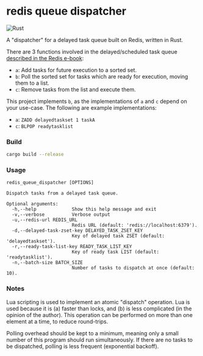 # redis queue dispatcher

![Rust](https://github.com/cartermckinnon/redis_queue_dispatcher/workflows/Rust/badge.svg)

A "dispatcher" for a delayed task queue built on Redis, written in Rust.

There are 3 functions involved in the delayed/scheduled task queue [described in the Redis e-book](https://redislabs.com/ebook/part-2-core-concepts/chapter-6-application-components-in-redis/6-4-task-queues/6-4-2-delayed-tasks/):
- `a`: Add tasks for future execution to a sorted set.
- `b`: Poll the sorted set for tasks which are ready for execution, moving them to a list.
- `c`: Remove tasks from the list and execute them.

This project implements `b`, as the implementations of `a` and `c` depend on your use-case. The following are example implementations:
- `a`: `ZADD delayedtaskset 1 taskA`
- `c`: `BLPOP readytasklist`

### Build

```sh
cargo build --release
```

### Usage

```
redis_queue_dispatcher [OPTIONS]

Dispatch tasks from a delayed task queue.

Optional arguments:
  -h,--help             Show this help message and exit
  -v,--verbose          Verbose output
  -u,--redis-url REDIS_URL
                        Redis URL (default: 'redis://localhost:6379').
  -d,--delayed-task-zset-key DELAYED_TASK_ZSET_KEY
                        Key of delayed task ZSET (default: 'delayedtaskset').
  -r,--ready-task-list-key READY_TASK_LIST_KEY
                        Key of ready task LIST (default: 'readytasklist').
  -n,--batch-size BATCH_SIZE
                        Number of tasks to dispatch at once (default: 10).
```

### Notes

Lua scripting is used to implement an atomic "dispatch" operation. Lua is used because it is (a) faster than locks, and (b) is less complicated (in the opinion of the author). This operation can be performed on more than one element at a time, to reduce round-trips.

Polling overhead should be kept to a minimum, meaning only a small number of this program should run simultaneously. If there are no tasks to be dispatched, polling is less frequent (exponential backoff).
